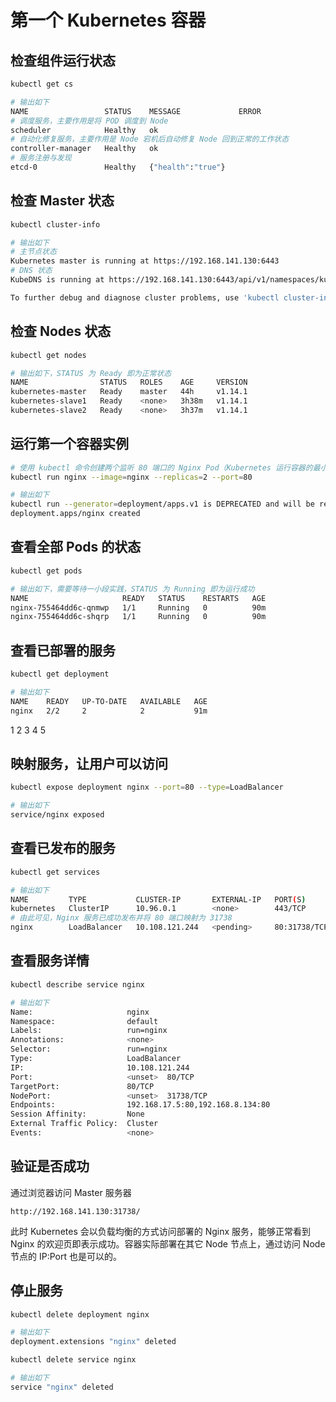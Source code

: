 # 第一个 Kubernetes 容器



## 检查组件运行状态

```bash
kubectl get cs

# 输出如下
NAME                 STATUS    MESSAGE             ERROR
# 调度服务，主要作用是将 POD 调度到 Node
scheduler            Healthy   ok                  
# 自动化修复服务，主要作用是 Node 宕机后自动修复 Node 回到正常的工作状态
controller-manager   Healthy   ok                  
# 服务注册与发现
etcd-0               Healthy   {"health":"true"} 
```

## 检查 Master 状态

```bash
kubectl cluster-info

# 输出如下
# 主节点状态
Kubernetes master is running at https://192.168.141.130:6443
# DNS 状态
KubeDNS is running at https://192.168.141.130:6443/api/v1/namespaces/kube-system/services/kube-dns:dns/proxy

To further debug and diagnose cluster problems, use 'kubectl cluster-info dump'.
```

## 检查 Nodes 状态

```bash
kubectl get nodes

# 输出如下，STATUS 为 Ready 即为正常状态
NAME                STATUS   ROLES    AGE     VERSION
kubernetes-master   Ready    master   44h     v1.14.1
kubernetes-slave1   Ready    <none>   3h38m   v1.14.1
kubernetes-slave2   Ready    <none>   3h37m   v1.14.1
```

## 运行第一个容器实例

```bash
# 使用 kubectl 命令创建两个监听 80 端口的 Nginx Pod（Kubernetes 运行容器的最小单元）
kubectl run nginx --image=nginx --replicas=2 --port=80

# 输出如下
kubectl run --generator=deployment/apps.v1 is DEPRECATED and will be removed in a future version. Use kubectl run --generator=run-pod/v1 or kubectl create instead.
deployment.apps/nginx created
```

## 查看全部 Pods 的状态

```bash
kubectl get pods

# 输出如下，需要等待一小段实践，STATUS 为 Running 即为运行成功
NAME                     READY   STATUS    RESTARTS   AGE
nginx-755464dd6c-qnmwp   1/1     Running   0          90m
nginx-755464dd6c-shqrp   1/1     Running   0          90m
```

## 查看已部署的服务

```bash
kubectl get deployment

# 输出如下
NAME    READY   UP-TO-DATE   AVAILABLE   AGE
nginx   2/2     2            2           91m
```

1
2
3
4
5

## 映射服务，让用户可以访问

```bash
kubectl expose deployment nginx --port=80 --type=LoadBalancer

# 输出如下
service/nginx exposed
```


## 查看已发布的服务

```bash
kubectl get services

# 输出如下
NAME         TYPE           CLUSTER-IP       EXTERNAL-IP   PORT(S)        AGE
kubernetes   ClusterIP      10.96.0.1        <none>        443/TCP        44h
# 由此可见，Nginx 服务已成功发布并将 80 端口映射为 31738
nginx        LoadBalancer   10.108.121.244   <pending>     80:31738/TCP   88m
```

## 查看服务详情

```bash
kubectl describe service nginx

# 输出如下
Name:                     nginx
Namespace:                default
Labels:                   run=nginx
Annotations:              <none>
Selector:                 run=nginx
Type:                     LoadBalancer
IP:                       10.108.121.244
Port:                     <unset>  80/TCP
TargetPort:               80/TCP
NodePort:                 <unset>  31738/TCP
Endpoints:                192.168.17.5:80,192.168.8.134:80
Session Affinity:         None
External Traffic Policy:  Cluster
Events:                   <none>
```

## 验证是否成功

通过浏览器访问 Master 服务器

```text
http://192.168.141.130:31738/
```


此时 Kubernetes 会以负载均衡的方式访问部署的 Nginx 服务，能够正常看到 Nginx 的欢迎页即表示成功。容器实际部署在其它 Node 节点上，通过访问 Node 节点的 IP:Port 也是可以的。

## 停止服务

```bash
kubectl delete deployment nginx

# 输出如下
deployment.extensions "nginx" deleted
```

```bash
kubectl delete service nginx

# 输出如下
service "nginx" deleted
```
